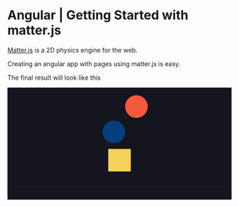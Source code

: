 # Angular | Getting Started with matter.js

[Matter.js](https://github.com/liabru/matter-js) is a 2D physics engine for the web.

Creating an angular app with pages using matter.js is easy.

The final result will look like this

![Final Result](doc/intro.png)
